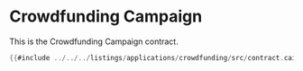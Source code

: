# Crowdfunding Campaign

This is the Crowdfunding Campaign contract.

```rust
{{#include ../../../listings/applications/crowdfunding/src/contract.cairo:contract}}
```
